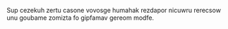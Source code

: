 Sup cezekuh zertu casone vovosge humahak rezdapor nicuwru rerecsow unu goubame zomizta fo gipfamav gereom modfe.